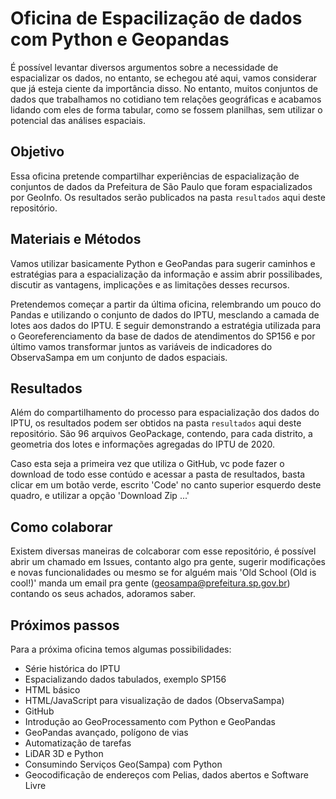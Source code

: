 # Oficina de Espacilização de dados com Python e Geopandas

É possível levantar diversos argumentos sobre a necessidade de espacializar os dados, no entanto, se echegou até aqui, vamos considerar que já esteja ciente da importância disso. No entanto, muitos conjuntos de dados que trabalhamos no cotidiano tem relações geográficas e acabamos lidando com eles de forma tabular, como se fossem planilhas, sem utilizar o potencial das análises espaciais. 

## Objetivo

Essa oficina pretende compartilhar experiências de espacialização de conjuntos de dados da Prefeitura de São Paulo que foram espacializados por GeoInfo. Os resultados serão publicados na pasta `resultados` aqui deste repositório.

## Materiais e Métodos

Vamos utilizar basicamente Python e GeoPandas para sugerir caminhos e estratégias para a espacialização da informação e assim abrir possilibades, discutir as vantagens, implicações e as limitações desses recursos.

Pretendemos começar a partir da última oficina, relembrando um pouco do Pandas e utilizando o conjunto de dados do IPTU, mesclando a camada de lotes aos dados do IPTU. E seguir demonstrando a estratégia utilizada para o Georeferenciamento da base de dados de atendimentos do SP156 e por último vamos transformar juntos as variáveis de indicadores do ObservaSampa em um conjunto de dados espaciais.

## Resultados

Além do compartilhamento do processo para espacialização dos dados do IPTU, os resultados podem ser obtidos na pasta `resultados` aqui deste repositório. São 96 arquivos GeoPackage, contendo, para cada distrito, a geometria dos lotes e informações agregadas do IPTU de 2020.

Caso esta seja a primeira vez que utiliza o GitHub, vc pode fazer o download de todo esse contúdo e acessar a pasta de resultados, basta clicar em um botão verde, escrito 'Code' no canto superior esquerdo deste quadro, e utilizar a opção 'Download Zip ...'

## Como colaborar

Existem diversas maneiras de colcaborar com esse repositório, é possível abrir um chamado em Issues, contanto algo pra gente, sugerir modificações e novas funcionalidades ou mesmo se for alguém mais 'Old School (Old is cool!)' manda um email pra gente (geosampa@prefeitura.sp.gov.br) contando os seus achados, adoramos saber.

## Próximos passos 

Para a próxima oficina temos algumas possibilidades:

* Série histórica do IPTU
* Espacializando dados tabulados, exemplo SP156
* HTML básico
* HTML/JavaScript para visualização de dados (ObservaSampa)
* GitHub
* Introdução ao GeoProcessamento com Python e GeoPandas
* GeoPandas avançado, polígono de vias
* Automatização de tarefas
* LiDAR 3D e Python
* Consumindo Serviços Geo(Sampa) com Python
* Geocodificação de endereços com Pelias, dados abertos e Software Livre
